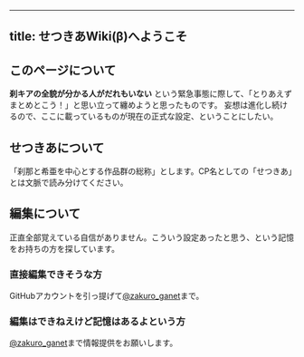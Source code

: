 
---
title: せつきあWiki(β)へようこそ
---

## このページについて
**刹キアの全貌が分かる人がだれもいない** という緊急事態に際して、「とりあえずまとめとこう！」と思い立って纏めようと思ったものです。
妄想は進化し続けるので、ここに載っているものが現在の正式な設定、ということにしたい。

## せつきあについて
「刹那と希亜を中心とする作品群の総称」とします。CP名としての「せつきあ」とは文脈で読み分けてください。

## 編集について
正直全部覚えている自信がありません。こういう設定あったと思う、という記憶をお持ちの方を探しています。
### 直接編集できそうな方
GitHubアカウントを引っ提げて[@zakuro_ganet](https://twitter.com/zakuro_ganet)まで。
### 編集はできねえけど記憶はあるよという方
[@zakuro_ganet](https://twitter.com/zakuro_ganet)まで情報提供をお願いします。

